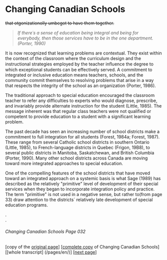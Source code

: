 # Changing Canadian Schools
~~that otgonizationolly umbegot to have them together.~~  
> *If there´s a sense of education being integral and being for everybody, then those services have to be in the one department. (Porter, 1990)*  

It is now recognized that learning problems are contextual. They exist within the context of the classroom where the curriculum design and the instructional strategies employed by the teacher inﬂuence the degree to which exceptional students can be effectively served. A commitment to integrated or inclusive education means teachers, schools, and the community commit themselves to resolving problems that arise in a way that respects the integrity of the school as an organization {Porter, 1986).  

The traditional approach to special education encouraged the classroom teacher to refer any difficulties to experts who would diagnose, prescribe, and invariably provide alternate instruction for the student (Little, 1985). The message inherent was that regular class teachers were not qualified or competent to provide education to a student with a significant learning problem.  

The past decade has seen an increasing number of school districts make a commitment to full integration for all students (Forest, 1984a; Forest, 1987). These range from several Catholic school districts in southern Ontario (Little, 1985), to French-language districts in Quebec (Frigon, 19B8), to several public districts in Manitoba, Saskatchewan, and British Columbia (Porter, 1990). Many other school districts across Canada are moving toward more integrated approaches to special education.  

One of the compelling features of the school districts that have moved toward an integrated approach on a systemic basis is what Sage (1989) has described as the relatively "primitive" level of development of their special services when
they began to incorporate integration policy and practice. The term "primitive" is not used in a negative sense, but rather to(from page 33) draw attention to the districts´ relatively late development of special education programs.

.  
.  

###### Changing Canadian Schools Page 032

[copy of the [original page](/copies-from-original/CCS032.png)]
[[complete copy](/copies-from-original/BestCopy_Changing_Canadian_Schools_Perspectives_on_Disability_and_Inclusion.pdf) of Changing Canadian Schools]
[[whole transcript] (/pages/en/)]
[[next page](Changing_Canadian_Schools-033)]

